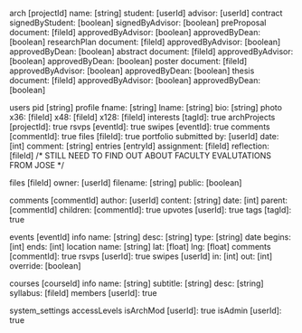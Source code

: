 arch
	[projectId]
		name: [string]
		student: [userId]
		advisor: [userId]
		contract
			signedByStudent: [boolean]
			signedByAdvisor: [boolean]
		preProposal
			document: [fileId]
			approvedByAdvisor: [boolean]
			approvedByDean: [boolean]
		researchPlan
			document: [fileId]
			approvedByAdvisor: [boolean]
			approvedByDean: [boolean]
		abstract
			document: [fileId]
			approvedByAdvisor: [boolean]
			approvedByDean: [boolean]
		poster
			document: [fileId]
			approvedByAdvisor: [boolean]
			approvedByDean: [boolean]
		thesis
			document: [fileId]
			approvedByAdvisor: [boolean]
			approvedByDean: [boolean]

users
	pid [string]
	profile
		fname: [string]
		lname: [string]
		bio: [string]
		photo
			x36: [fileId]
			x48: [fileId]
			x128: [fileId]
	interests
		[tagId]: true
	archProjects
		[projectId]: true
	rsvps
		[eventId]: true
	swipes
		[eventId]: true
	comments
		[commentId]: true
	files
		[fileId]: true
	portfolio
		submitted
			by: [userId]
			date: [int]
			comment: [string]
		entries
			[entryId]
				assignment: [fileId]
				reflection: [fileId]
		/* STILL NEED TO FIND OUT ABOUT
		FACULTY EVALUTATIONS FROM JOSE */

files
	[fileId]
		owner: [userId]
		filename: [string]
		public: [boolean]

comments
	[commentId]
		author: [userId]
		content: [string]
		date: [int]
		parent: [commentId]
		children:
			[commentId]: true
		upvotes
			[userId]: true
		tags
			[tagId]: true

events
	[eventId]
		info
			name: [string]
			desc: [string]
			type: [string]
			date
				begins: [int]
				ends: [int]
			location
				name: [string]
				lat: [float]
				lng: [float]
		comments
			[commentId]: true
		rsvps
			[userId]: true
		swipes
			[userId]
				in: [int]
				out: [int]
				override: [boolean]

courses
	[courseId]
		info
			name: [string]
			subtitle: [string]
			desc: [string]
			syllabus: [fileId]
		members
			[userId]: true

system_settings
	accessLevels
		isArchMod
			[userId]: true
		isAdmin
			[userId]: true